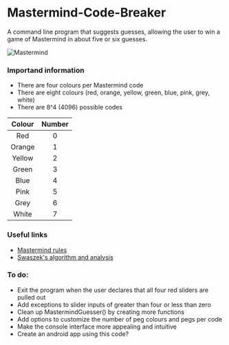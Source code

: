 # Mastermind-Code-Breaker
A command line program that suggests guesses, allowing the user to win a game of Mastermind in about five or six guesses.

![Mastermind](https://i.imgur.com/5qg3tjC.jpg)

### Importand information
- There are four colours per Mastermind code
- There are eight colours (red, orange, yellow, green, blue, pink, grey, white)
- There are 8^4 (4096) possible codes

| Colour          |  Number |
| :-------------: | :-------------: | 
| Red             | 0               |
| Orange          | 1               |
| Yellow          | 2               |
| Green           | 3               |
| Blue            | 4               |
| Pink            | 5               |
| Grey            | 6               |
| White           | 7               |

### Useful links
- [Mastermind rules](https://www.wikihow.com/Play-Mastermind)
- [Swaszek's algorithm and analysis](https://arxiv.org/pdf/1305.1010.pdf)

### To do:
- Exit the program when the user declares that all four red sliders are pulled out
- Add exceptions to slider inputs of greater than four or less than zero
- Clean up MastermindGuesser() by creating more functions
- Add options to customize the number of peg colours and pegs per code
- Make the console interface more appealing and intuitive
- Create an android app using this code?
